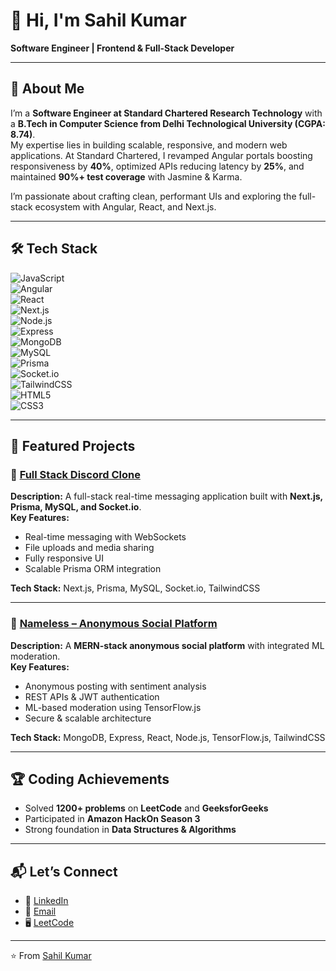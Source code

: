 
<!--
**sahilKumar1122/sahilKumar1122** is a ✨ _special_ ✨ repository because its `README.md` (this file) appears on your GitHub profile.

Here are some ideas to get you started:

- 🔭 I’m currently working on ...
- 🌱 I’m currently learning ...
- 👯 I’m looking to collaborate on ...
- 🤔 I’m looking for help with ...
- 💬 Ask me about ...
- 📫 How to reach me: ...
- 😄 Pronouns: ...
- ⚡ Fun fact: ...
-->
# 👋 Hi, I'm Sahil Kumar  

**Software Engineer | Frontend & Full-Stack Developer**  

---

## 🚀 About Me  

I’m a **Software Engineer at Standard Chartered Research Technology** with a **B.Tech in Computer Science from Delhi Technological University (CGPA: 8.74)**.  
My expertise lies in building scalable, responsive, and modern web applications. At Standard Chartered, I revamped Angular portals boosting responsiveness by **40%**, optimized APIs reducing latency by **25%**, and maintained **90%+ test coverage** with Jasmine & Karma.  

I’m passionate about crafting clean, performant UIs and exploring the full-stack ecosystem with Angular, React, and Next.js.  

---

## 🛠 Tech Stack  

![JavaScript](https://img.shields.io/badge/Code-JavaScript-F7DF1E?logo=javascript&logoColor=black)  
![Angular](https://img.shields.io/badge/Framework-Angular-DD0031?logo=angular&logoColor=white)  
![React](https://img.shields.io/badge/Framework-React-61DAFB?logo=react&logoColor=black)  
![Next.js](https://img.shields.io/badge/Framework-Next.js-000000?logo=nextdotjs&logoColor=white)  
![Node.js](https://img.shields.io/badge/Runtime-Node.js-339933?logo=node.js&logoColor=white)  
![Express](https://img.shields.io/badge/Framework-Express-000000?logo=express&logoColor=white)  
![MongoDB](https://img.shields.io/badge/Database-MongoDB-47A248?logo=mongodb&logoColor=white)  
![MySQL](https://img.shields.io/badge/Database-MySQL-4479A1?logo=mysql&logoColor=white)  
![Prisma](https://img.shields.io/badge/ORM-Prisma-2D3748?logo=prisma&logoColor=white)  
![Socket.io](https://img.shields.io/badge/RealTime-Socket.io-010101?logo=socketdotio&logoColor=white)  
![TailwindCSS](https://img.shields.io/badge/Styling-TailwindCSS-38B2AC?logo=tailwindcss&logoColor=white)  
![HTML5](https://img.shields.io/badge/Markup-HTML5-E34F26?logo=html5&logoColor=white)  
![CSS3](https://img.shields.io/badge/Style-CSS3-1572B6?logo=css3&logoColor=white)  

---

## 🌟 Featured Projects  

### 🔹 [Full Stack Discord Clone](https://github.com/your-username/discord-clone)  
**Description:** A full-stack real-time messaging application built with **Next.js, Prisma, MySQL, and Socket.io**.  
**Key Features:**  
- Real-time messaging with WebSockets  
- File uploads and media sharing  
- Fully responsive UI  
- Scalable Prisma ORM integration  

**Tech Stack:** Next.js, Prisma, MySQL, Socket.io, TailwindCSS  

---

### 🔹 [Nameless – Anonymous Social Platform](https://github.com/your-username/nameless)  
**Description:** A **MERN-stack anonymous social platform** with integrated ML moderation.  
**Key Features:**  
- Anonymous posting with sentiment analysis  
- REST APIs & JWT authentication  
- ML-based moderation using TensorFlow.js  
- Secure & scalable architecture  

**Tech Stack:** MongoDB, Express, React, Node.js, TensorFlow.js, TailwindCSS  

---

## 🏆 Coding Achievements  

- Solved **1200+ problems** on **LeetCode** and **GeeksforGeeks**  
- Participated in **Amazon HackOn Season 3**  
- Strong foundation in **Data Structures & Algorithms**  

---

## 📬 Let’s Connect  

- 💼 [LinkedIn](https://www.linkedin.com/in/sahil-bazard/)  
- 📧 [Email](mailto:ksahilbazard@gmail.com)  
- 🖥 [LeetCode](https://leetcode.com/u/SAHIL_BAZARD/)  

---
⭐️ From [Sahil Kumar](https://github.com/sahilKumar1122)
